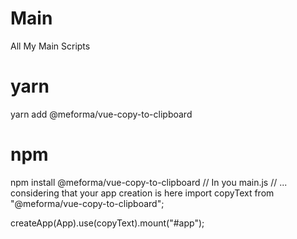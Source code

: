 # Main
All My Main Scripts
# yarn
yarn add @meforma/vue-copy-to-clipboard

# npm
npm install @meforma/vue-copy-to-clipboard
// In you main.js
// ... considering that your app creation is here
import copyText from "@meforma/vue-copy-to-clipboard";

createApp(App).use(copyText).mount("#app");
